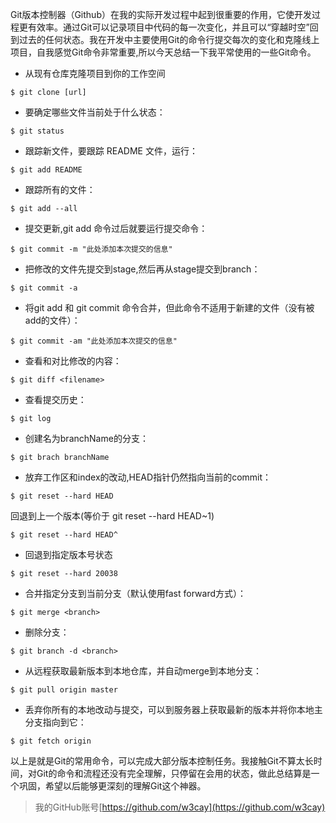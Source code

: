 Git版本控制器（Github）在我的实际开发过程中起到很重要的作用，它使开发过程更有效率。通过Git可以记录项目中代码的每一次变化，并且可以“穿越时空”回到过去的任何状态。我在开发中主要使用Git的命令行提交每次的变化和克隆线上项目，自我感觉Git命令非常重要,所以今天总结一下我平常使用的一些Git命令。

* 从现有仓库克隆项目到你的工作空间
```
$ git clone [url]
```
* 要确定哪些文件当前处于什么状态：
```
$ git status
```
* 跟踪新文件，要跟踪 README 文件，运行：
```
$ git add README
```
* 跟踪所有的文件：
```
$ git add --all
```
* 提交更新,git add 命令过后就要运行提交命令：
```
$ git commit -m "此处添加本次提交的信息"
```
* 把修改的文件先提交到stage,然后再从stage提交到branch：
```
$ git commit -a 
```
* 将git add 和 git commit 命令合并，但此命令不适用于新建的文件（没有被add的文件）：
```
$ git commit -am "此处添加本次提交的信息"
```
* 查看和对比修改的内容：
```
$ git diff <filename>
```
* 查看提交历史：
```
$ git log
```
* 创建名为branchName的分支：
```
$ git brach branchName 
```
* 放弃工作区和index的改动,HEAD指针仍然指向当前的commit：
```
$ git reset --hard HEAD 
```
回退到上一个版本(等价于 git reset --hard HEAD~1) 
```
$ git reset --hard HEAD^ 
```
* 回退到指定版本号状态
```
$ git reset --hard 20038
```
* 合并指定分支到当前分支（默认使用fast forward方式）：
```
$ git merge <branch>
```
* 删除分支：
```
$ git branch -d <branch>
```
* 从远程获取最新版本到本地仓库，并自动merge到本地分支：
```
$ git pull origin master
```
* 丢弃你所有的本地改动与提交，可以到服务器上获取最新的版本并将你本地主分支指向到它：
```
$ git fetch origin
```
		
以上是就是Git的常用命令，可以完成大部分版本控制任务。我接触Git不算太长时间，对Git的命令和流程还没有完全理解，只停留在会用的状态，做此总结算是一个巩固，希望以后能够更深刻的理解Git这个神器。
>我的GitHub账号[https://github.com/w3cay](https://github.com/w3cay)